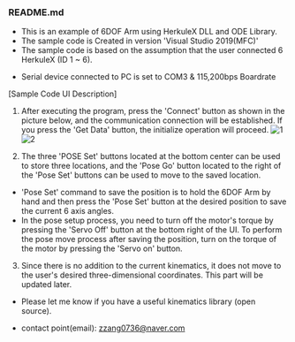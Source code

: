 ### README.md

- This is an example of 6DOF Arm using HerkuleX DLL and ODE Library.
- The sample code is Created in version 'Visual Studio 2019(MFC)'
- The sample code is based on the assumption that the user connected 6 HerkuleX (ID 1 ~ 6).
* Serial device connected to PC is set to COM3 & 115,200bps Boardrate

[Sample Code UI Description]

1) After executing the program, press the 'Connect' button as shown in the picture below, and the communication connection will be established. If you press the 'Get Data' button, the initialize operation will proceed.
![1](https://user-images.githubusercontent.com/58063370/70582401-c8565b80-1bfd-11ea-8e0b-2f342600274e.png)
![2](https://user-images.githubusercontent.com/58063370/70582476-fe93db00-1bfd-11ea-8d86-b7f755165430.PNG)

2) The three 'POSE Set' buttons located at the bottom center can be used to store three locations, and the 'Pose Go' button located to the right of the 'Pose Set' buttons can be used to move to the saved location.

- 'Pose Set' command to save the position is to hold the 6DOF Arm by hand and then press the 'Pose Set' button at the desired position to save the current 6 axis angles.
- In the pose setup process, you need to turn off the motor's torque by pressing the 'Servo Off' button at the bottom right of the UI. To perform the pose move process after saving the position, turn on the torque of the motor by pressing the 'Servo on' button.

3) Since there is no addition to the current kinematics, it does not move to the user's desired three-dimensional coordinates. This part will be updated later.
- Please let me know if you have a useful kinematics library (open source).


- contact point(email): zzang0736@naver.com
